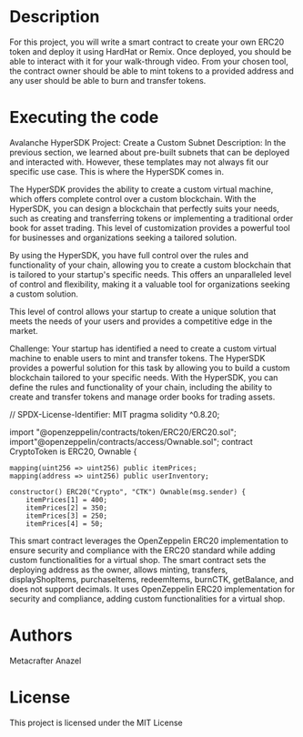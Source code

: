 # Description
For this project, you will write a smart contract to create your own ERC20 token and deploy it using HardHat or Remix. Once deployed, you should be able to interact with it for your walk-through video. From your chosen tool, the contract owner should be able to mint tokens to a provided address and any user should be able to burn and transfer tokens.

# Executing the code

Avalanche HyperSDK
Project: Create a Custom Subnet
Description: In the previous section, we learned about pre-built subnets that can be deployed and interacted with. However, these templates may not always fit our specific use case. This is where the HyperSDK comes in.

The HyperSDK provides the ability to create a custom virtual machine, which offers complete control over a custom blockchain. With the HyperSDK, you can design a blockchain that perfectly suits your needs, such as creating and transferring tokens or implementing a traditional order book for asset trading. This level of customization provides a powerful tool for businesses and organizations seeking a tailored solution.

By using the HyperSDK, you have full control over the rules and functionality of your chain, allowing you to create a custom blockchain that is tailored to your startup's specific needs. This offers an unparalleled level of control and flexibility, making it a valuable tool for organizations seeking a custom solution.

This level of control allows your startup to create a unique solution that meets the needs of your users and provides a competitive edge in the market.

Challenge: Your startup has identified a need to create a custom virtual machine to enable users to mint and transfer tokens. The HyperSDK provides a powerful solution for this task by allowing you to build a custom blockchain tailored to your specific needs. With the HyperSDK, you can define the rules and functionality of your chain, including the ability to create and transfer tokens and manage order books for trading assets.

// SPDX-License-Identifier: MIT
pragma solidity ^0.8.20;

import "@openzeppelin/contracts/token/ERC20/ERC20.sol";
import"@openzeppelin/contracts/access/Ownable.sol";
contract CryptoToken is ERC20, Ownable {

    mapping(uint256 => uint256) public itemPrices;
    mapping(address => uint256) public userInventory;

    constructor() ERC20("Crypto", "CTK") Ownable(msg.sender) {
        itemPrices[1] = 400;
        itemPrices[2] = 350;
        itemPrices[3] = 250;
        itemPrices[4] = 50;
    
This smart contract leverages the OpenZeppelin ERC20 implementation to ensure security and compliance with the ERC20 standard while adding custom functionalities for a virtual shop.
The smart contract sets the deploying address as the owner, allows minting, transfers, displayShopItems, purchaseItems, redeemItems, burnCTK, getBalance, and does not support decimals. It uses OpenZeppelin ERC20 implementation for security and compliance, adding custom functionalities for a virtual shop.
# Authors
Metacrafter Anazel


# License
This project is licensed under the MIT License
